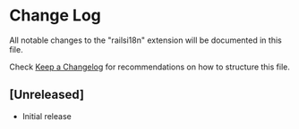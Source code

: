 # Change Log
All notable changes to the "railsi18n" extension will be documented in this file.

Check [Keep a Changelog](http://keepachangelog.com/) for recommendations on how to structure this file.

## [Unreleased]
- Initial release